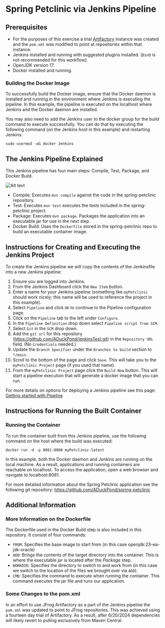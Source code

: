 # Spring Petclinic via Jenkins Pipeline

## Prerequisites

+ For the purposes of this exercise a trial [Artifactory](https://aduckpond.jfrog.io) instance was created and the `pom.xml` was modified to point at repositories within that instance. 
+ Jenkins installed and running with suggested plugins installed. (`DinD` is not recommended for this workflow).
+ OpenJDK version 17.
+ Docker installed and running.

### Building the Docker Image

To successfully build the Docker image, ensure that the Docker daemon is installed and running in the environment where Jenkins is executing the pipeline. In this example, the pipeline is executed on the localhost where Jenkins and the Docker daemon are installed.

You may also need to add the Jenkins user to the docker group for the build command to execute successfully. You can do that by executing the following command (on the Jenkins host in this example) and restarting Jenkins:

```sudo usermod -aG docker Jenkins```

## The Jenkins Pipeline Explained

This Jenkins pipeline has four main steps: Compile, Test, Package, and Docker Build.

![Alt text](./jenkinsPipeline.jpg)

+ Compile: Executes `mvn compile` against the code in the spring-petclinic repository.
+ Test: Executes `mvn test` executes the tests included in the spring-petclinic project.
+ Package: Executes `mvn package`. Packages the application into an executable jar for use in the next step.
+ Docker Build: Uses the `Dockerfile` stored in the spring-petclinic repo to build an executable container image.

## Instructions for Creating and Executing the Jenkins Project

To create the Jenkins pipeline we will copy the contents of the Jenkinsfile into a new Jenkins pipeline:

1. Ensure you are logged into Jenkins.
2. From the Jenkins Dashboard click the `New Item` button.
3. Enter a name for your Jenkins pipeline (something like `myPetclinic` should work nicely; this name will be used to reference the project in this example).
4. Select `Pipeline` and click `OK` to continue to the Pipeline configuration page.
5. Click on the `Pipeline` tab to the left under `Configure`.
6. In the `Pipeline Definition` drop down select `Pipeline script from SCM`.
7. Select `Git` in the `SCM` drop down.
8. Add the `git url` for this repository (<https://github.com/ADuckPond/jenkinsTest.git>) in the `Repository URL` field. (No `Credentials` needed.)
9. Update the `Branch Specifier` under the `Branches to build` section to `*/main`.
10. Scroll to the bottom of the page and click `Save`. This will take you to the `myPetclinic Project` page (if you used that name).
11. From the `myPetclinic Project` page click the `Build Now` button. This will start a pipeline execution that will generate a docker image that you can run.

For more details on options for deploying a Jenkins pipeline see this page: [Getting started with Pipeline](https://www.jenkins.io/doc/book/pipeline/getting-started/)

## Instructions for Running the Built Container

### Running the Container

To run the container built from this Jenkins pipeline, use the following command on the host where the build was executed:

```docker run -d -p 8081:8080 myPetclinic:latest```

In this example, both the Docker daemon and Jenkins are running on the local machine. As a result, applications and running containers are reachable on localhost. To access the application, open a web browser and navigate to localhost:8081.

For more detailed information about the Spring Petclinic application see the following git repository:
<https://github.com/ADuckPond/spring-petclinic>

## Additional Information

### More Information on the Dockerfile

The Dockerfile used in the Docker Build step is also included in this repository. It consist of four commands:

+ `FROM`: Specifies the base image to start from (in this case openjdk:23-ea-jdk-oracle) 
+ `ADD`: Brings the contents of the target directory into the container. This is where the executable jar is located after the *Package* step.
+ `WORKDIR`: Specifies the directory to switch to and work from (in this case we switch to the location of the files we brought over via `ADD`).
+ `CMD`: Specifies the command to execute when running the container. This command executes the jar file and runs our application.

### Some Changes to the pom.xml

In an effort to use JFrog Artifactory as a part of the Jenkins pipeline the `pom.xml` was updated to point to JFrog repositories. This was achieved using a fourteen day trial of Artifactory. As a result, after 6/20/2024 dependencies will likely revert to pulling exclusively from Maven Central.